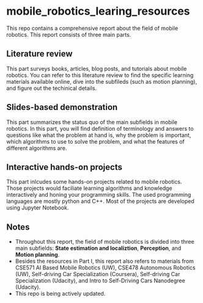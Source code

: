 # mobile_robotics_learing_resources

This repo contains a comprehensive report about the field of mobile robotics. This report consists of three main parts.

## Literature review

This part surveys books, articles, blog posts, and tutorials about mobile robotics. You can refer to this literature review to find the specific learning materials available online, dive into the subfileds (such as motion planning), and figure out the techinical details.

## Slides-based demonstration

This part summarizes the status quo of the main subfields in mobile robotics. In this part, you will find definition of terminology and answers to questions like what the problem at hand is, why the problem is important, which algorithms to use to solve the problem, and what the features of different algorithms are.

## Interactive hands-on projects

This part inlcudes some hands-on projects related to mobile robotics. Those projects would faciliate learning algorithms and knowledge interactively and honing your programming skills. The used programming languages are mostly python and C++. Most of the projects are developed using Jupyter Notebook.

## Notes
- Throughout this report, the field of mobile robotics is divided into three main subfields: **State estimation and localiztion**, **Perception**, and **Motion planning**.
- Besides the resources in Part I, this report also refers to materials from CSE571 AI Based Mobile Robotics (UW), CSE478 Autonomous Robotics (UW), Self-driving Car Specialization (Coursera), Self-driving Car Specialization (Udacity), and Intro to Self-Driving Cars Nanodegree (Udacity).
- This repo is being actively updated.
